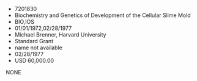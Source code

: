 * 7201830
* Biochemistry and Genetics of Development of the Cellular    Slime Mold
* BIO,IOS
* 01/01/1972,02/28/1977
* Michael Brenner, Harvard University
* Standard Grant
*   name not available
* 02/28/1977
* USD 60,000.00

NONE